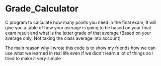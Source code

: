 # Grade_Calculator
C program to calculate how many points you need in the final exam, It will give you a table of how your average is going to be based on your final exam result and what is the letter grade of that average (Based on your average only, Not taking the class average into account)

The main reason why I wrote this code is to show my friends how we can use what we learned in real life even if we didn't learn a lot of things so I tried to make it very simple
